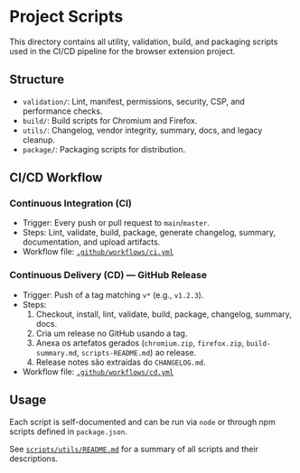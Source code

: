 # Project Scripts

This directory contains all utility, validation, build, and packaging scripts used in the CI/CD pipeline for the browser extension project.

## Structure

- `validation/`: Lint, manifest, permissions, security, CSP, and performance checks.
- `build/`: Build scripts for Chromium and Firefox.
- `utils/`: Changelog, vendor integrity, summary, docs, and legacy cleanup.
- `package/`: Packaging scripts for distribution.

## CI/CD Workflow

### Continuous Integration (CI)

- Trigger: Every push or pull request to `main`/`master`.
- Steps: Lint, validate, build, package, generate changelog, summary, documentation, and upload artifacts.
- Workflow file: [`.github/workflows/ci.yml`](../../.github/workflows/ci.yml:1)

### Continuous Delivery (CD) — GitHub Release

- Trigger: Push of a tag matching `v*` (e.g., `v1.2.3`).
- Steps:
  1. Checkout, install, lint, validate, build, package, changelog, summary, docs.
  2. Cria um release no GitHub usando a tag.
  3. Anexa os artefatos gerados (`chromium.zip`, `firefox.zip`, `build-summary.md`, `scripts-README.md`) ao release.
  4. Release notes são extraídas do `CHANGELOG.md`.
- Workflow file: [`.github/workflows/cd.yml`](../../.github/workflows/cd.yml:1)

## Usage

Each script is self-documented and can be run via `node` or through npm scripts defined in `package.json`.

See [`scripts/utils/README.md`](scripts/utils/README.md:1) for a summary of all scripts and their descriptions.
